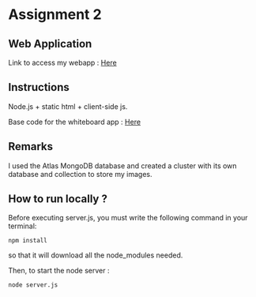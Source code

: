 # Assignment 2

## Web Application 

Link to access my webapp : [Here](https://dry-harbor-92368.herokuapp.com/)

## Instructions 

Node.js + static html + client-side js.

Base code for the whiteboard app : [Here](https://github.com/Tnemlec/Whiteboard)

## Remarks 

I used the Atlas MongoDB database and created a cluster with its own database and collection to store my images. 

## How to run locally ? 

Before executing server.js, you must write the following command in your terminal:

    npm install

so that it will download all the node_modules needed. 

Then, to start the node server : 

    node server.js
